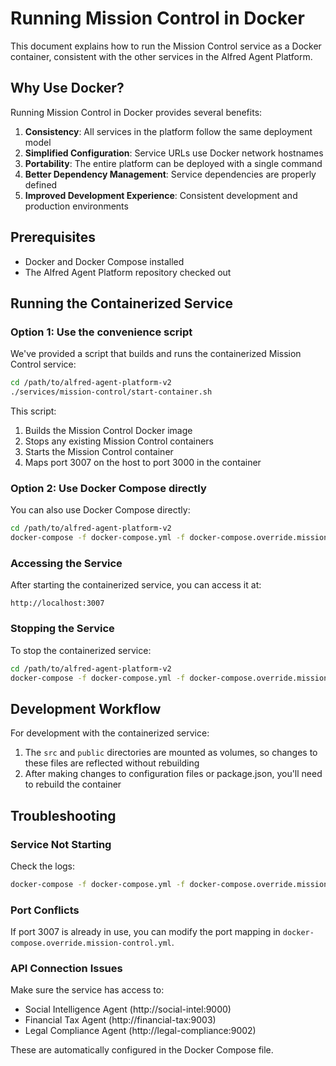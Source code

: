 # Running Mission Control in Docker

This document explains how to run the Mission Control service as a Docker container, consistent with the other services in the Alfred Agent Platform.

## Why Use Docker?

Running Mission Control in Docker provides several benefits:

1. **Consistency**: All services in the platform follow the same deployment model
2. **Simplified Configuration**: Service URLs use Docker network hostnames
3. **Portability**: The entire platform can be deployed with a single command
4. **Better Dependency Management**: Service dependencies are properly defined
5. **Improved Development Experience**: Consistent development and production environments

## Prerequisites

- Docker and Docker Compose installed
- The Alfred Agent Platform repository checked out

## Running the Containerized Service

### Option 1: Use the convenience script

We've provided a script that builds and runs the containerized Mission Control service:

```bash
cd /path/to/alfred-agent-platform-v2
./services/mission-control/start-container.sh
```

This script:
1. Builds the Mission Control Docker image
2. Stops any existing Mission Control containers
3. Starts the Mission Control container
4. Maps port 3007 on the host to port 3000 in the container

### Option 2: Use Docker Compose directly

You can also use Docker Compose directly:

```bash
cd /path/to/alfred-agent-platform-v2
docker-compose -f docker-compose.yml -f docker-compose.override.mission-control.yml up -d --build mission-control
```

### Accessing the Service

After starting the containerized service, you can access it at:

```
http://localhost:3007
```

### Stopping the Service

To stop the containerized service:

```bash
cd /path/to/alfred-agent-platform-v2
docker-compose -f docker-compose.yml -f docker-compose.override.mission-control.yml stop mission-control
```

## Development Workflow

For development with the containerized service:

1. The `src` and `public` directories are mounted as volumes, so changes to these files are reflected without rebuilding
2. After making changes to configuration files or package.json, you'll need to rebuild the container

## Troubleshooting

### Service Not Starting

Check the logs:

```bash
docker-compose -f docker-compose.yml -f docker-compose.override.mission-control.yml logs mission-control
```

### Port Conflicts

If port 3007 is already in use, you can modify the port mapping in `docker-compose.override.mission-control.yml`.

### API Connection Issues

Make sure the service has access to:
- Social Intelligence Agent (http://social-intel:9000)
- Financial Tax Agent (http://financial-tax:9003)
- Legal Compliance Agent (http://legal-compliance:9002)

These are automatically configured in the Docker Compose file.